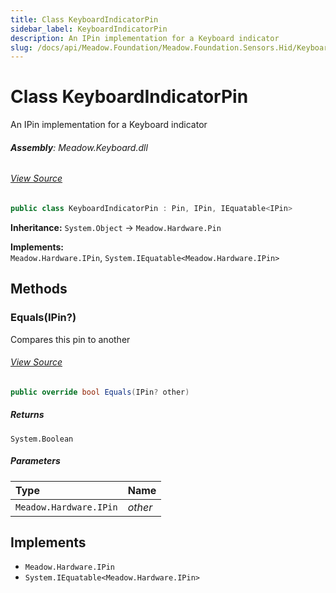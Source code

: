 ```yaml
---
title: Class KeyboardIndicatorPin
sidebar_label: KeyboardIndicatorPin
description: An IPin implementation for a Keyboard indicator
slug: /docs/api/Meadow.Foundation/Meadow.Foundation.Sensors.Hid/KeyboardIndicatorPin
---
```

# Class KeyboardIndicatorPin
An IPin implementation for a Keyboard indicator

###### **Assembly**: Meadow.Keyboard.dll
###### [View Source](https://github.com/WildernessLabs/Meadow.Foundation.git/blob/develop/Source/Meadow.Foundation.Peripherals/Sensors.Hid.Keyboard/Driver/KeyboardIndicatorPin.cs#L11)
```csharp title="Declaration"
public class KeyboardIndicatorPin : Pin, IPin, IEquatable<IPin>
```
**Inheritance:** `System.Object` -> `Meadow.Hardware.Pin`

**Implements:**  
`Meadow.Hardware.IPin`, `System.IEquatable<Meadow.Hardware.IPin>`

## Methods
### Equals(IPin?)
Compares this pin to another
###### [View Source](https://github.com/WildernessLabs/Meadow.Foundation.git/blob/develop/Source/Meadow.Foundation.Peripherals/Sensors.Hid.Keyboard/Driver/KeyboardIndicatorPin.cs#L31)
```csharp title="Declaration"
public override bool Equals(IPin? other)
```

##### Returns

`System.Boolean`

##### Parameters

| Type | Name |
|:--- |:--- |
| `Meadow.Hardware.IPin` | *other* |


## Implements

* `Meadow.Hardware.IPin`
* `System.IEquatable<Meadow.Hardware.IPin>`
